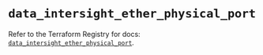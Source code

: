 # `data_intersight_ether_physical_port`

Refer to the Terraform Registry for docs: [`data_intersight_ether_physical_port`](https://registry.terraform.io/providers/ciscodevnet/intersight/1.0.71/docs/data-sources/ether_physical_port).

